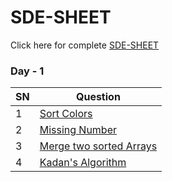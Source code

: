 # SDE-SHEET

Click here for complete [SDE-SHEET](https://docs.google.com/document/d/1SM92efk8oDl8nyVw8NHPnbGexTS9W-1gmTEYfEurLWQ/edit)

### Day - 1

| SN  | Question                                                |
| --- | ------------------------------------------------------- |
| 1   | [Sort Colors](DAY_1/1_sortColors.md)                    |
| 2   | [Missing Number](DAY_1/2_missingNumber.md)              |
| 3   | [Merge two sorted Arrays](DAY_1/3_mergeTWoSortedArrays) |
|4|[Kadan's Algorithm](DAY_1/4_kadansAlgorithm.md)              |